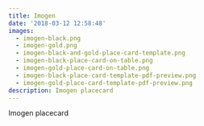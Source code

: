 ```yaml
---
title: Imogen
date: '2018-03-12 12:58:48'
images:
  - imogen-black.png
  - imogen-gold.png
  - imogen-black-and-gold-place-card-template.png
  - imogen-black-place-card-on-table.png
  - imogen-gold-place-card-on-table.png
  - imogen-black-place-card-template-pdf-preview.png
  - imogen-gold-place-card-template-pdf-preview.png
description: Imogen placecard
---
```

Imogen placecard
